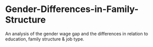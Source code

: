 # Gender-Differences-in-Family-Structure
An analysis of the gender wage gap and the differences in relation to education, family structure &amp; job type. 
